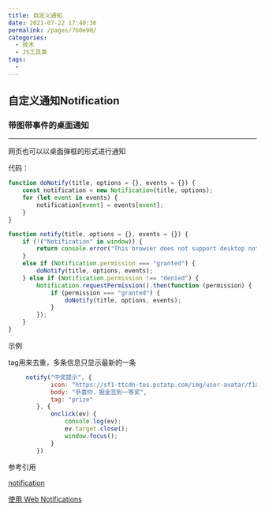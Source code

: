 ```yaml
---
title: 自定义通知
date: 2021-07-22 17:40:36
permalink: /pages/7b0e90/
categories:
  - 技术
  - JS工具类
tags:
  - 
---
```


## 自定义通知Notification

### 带图带事件的桌面通知

---

网页也可以以桌面弹框的形式进行通知

代码：

```js
function doNotify(title, options = {}, events = {}) {
    const notification = new Notification(title, options);
    for (let event in events) {
        notification[event] = events[event];
    }
}

function notify(title, options = {}, events = {}) {
    if (!("Notification" in window)) {
        return console.error("This browser does not support desktop notification");
    }
    else if (Notification.permission === "granted") {
        doNotify(title, options, events);
    } else if (Notification.permission !== "denied") {
        Notification.requestPermission().then(function (permission) {           
            if (permission === "granted") {
                doNotify(title, options, events);
            }
        });
    }
}
```

示例

tag用来去重，多条信息只显示最新的一条

```js
     notify("中奖提示", {
            icon: "https://sf1-ttcdn-tos.pstatp.com/img/user-avatar/f1a9f122e925aeef5e4534ff7f706729~300x300.image",
            body: "恭喜你，掘金签到一等奖",
            tag: "prize"
        }, {
            onclick(ev) {
                console.log(ev);
                ev.target.close();
                window.focus();
            }
        })
```

参考引用

[notification](https://developer.mozilla.org/zh-CN/docs/Web/API/notification)

[使用 Web Notifications](https://developer.mozilla.org/zh-CN/docs/Web/API/Notifications_API/Using_the_Notifications_API)
